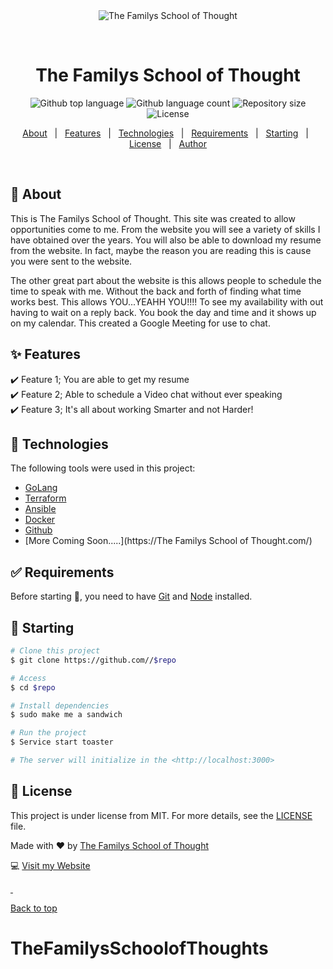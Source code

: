 <div align="center" id="top"> 
  <img src="https://media.tenor.com/images/af715c0a6016e077e27d332bb9858966/tenor.gif" alt="The Familys School of Thought" />

  &#xa0;

  <!-- <a href="https://The Familys School of Thought.netlify.app">Demo</a> -->
</div>

<h1 align="center">The Familys School of Thought</h1>

<p align="center">
  <img alt="Github top language" src="https://img.shields.io/github/languages/top//The Familys School of Thought?color=56BEB8">

  <img alt="Github language count" src="https://img.shields.io/github/languages/count//The Familys School of Thought?color=56BEB8">

  <img alt="Repository size" src="https://img.shields.io/github/repo-size//The Familys School of Thought?color=56BEB8">

  <img alt="License" src="https://img.shields.io/github/license//The Familys School of Thought?color=56BEB8">

  <!-- <img alt="Github issues" src="https://img.shields.io/github/issues//The Familys School of Thought?color=56BEB8" /> -->

  <!-- <img alt="Github forks" src="https://img.shields.io/github/forks//The Familys School of Thought?color=56BEB8" /> -->

  <!-- <img alt="Github stars" src="https://img.shields.io/github/stars//The Familys School of Thought?color=56BEB8" /> -->
</p>

<!-- Status -->

<!-- <h4 align="center"> 
	🚧  The Familys School of Thought 🚀 Under construction...  🚧
</h4> 

<hr> -->

<p align="center">
  <a href="#dart-about">About</a> &#xa0; | &#xa0; 
  <a href="#sparkles-features">Features</a> &#xa0; | &#xa0;
  <a href="#rocket-technologies">Technologies</a> &#xa0; | &#xa0;
  <a href="#white_check_mark-requirements">Requirements</a> &#xa0; | &#xa0;
  <a href="#checkered_flag-starting">Starting</a> &#xa0; | &#xa0;
  <a href="#memo-license">License</a> &#xa0; | &#xa0;
  <a href="https://github.com/" target="_blank">Author</a>
</p>

<br>

## :dart: About ##

This is The Familys School of Thought. This site was created to allow opportunities come to me. From the website you will see a variety of skills I have obtained over the years.
You will also be able to download my resume from the website. In fact, maybe the reason you are reading this is cause you were sent to the website. 

The other great part about the website is this allows people to schedule the time to speak with me. Without the back and forth of finding what time works best. 
This allows YOU...YEAHH YOU!!!! To see my availability with out having to wait on a reply back. You book the day and time and it shows up on my calendar. 
This created a Google Meeting for use to chat.



## :sparkles: Features ##

:heavy_check_mark: Feature 1; You are able to get my resume \
:heavy_check_mark: Feature 2; Able to schedule a Video chat without ever speaking \
:heavy_check_mark: Feature 3; It's all about working Smarter and not Harder!

## :rocket: Technologies ##

The following tools were used in this project:

- [GoLang](https://golang.org/doc/)
- [Terraform](https://www.terraform.io/docs/index.html)
- [Ansible](https://docs.ansible.com/ansible_community.html)
- [Docker](https:docker.io)
- [Github](https://github.com/)
- [More Coming Soon.....](https://The Familys School of Thought.com/)


## :white_check_mark: Requirements ##

Before starting :checkered_flag:, you need to have [Git](https://git-scm.com) and [Node](https://nodejs.org/en/) installed.

## :checkered_flag: Starting ##

```bash
# Clone this project
$ git clone https://github.com//$repo

# Access
$ cd $repo

# Install dependencies
$ sudo make me a sandwich

# Run the project
$ Service start toaster

# The server will initialize in the <http://localhost:3000>
```

## :memo: License ##

This project is under license from MIT. For more details, see the [LICENSE](LICENSE.md) file.


Made with :heart: by <a href="https://github.com/" target="_blank">The Familys School of Thought</a>

:computer: <a href="https://The Familys School of Thought.com" target="_blank">Visit my Website

&#xa0;

<a href="#top">Back to top</a>
# TheFamilysSchoolofThoughts
